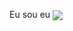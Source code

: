 Eu sou eu
  <img align="center" src="https://github-readme-stats.vercel.app/api/pin/?username=benininico&repo=benininico.github.io&theme=buefy" />

